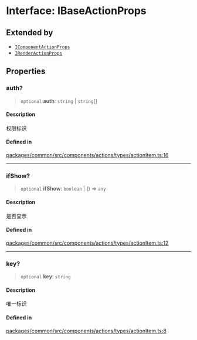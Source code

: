 # Interface: IBaseActionProps

## Extended by

- [`IComponentActionProps`](IComponentActionProps.md)
- [`IRenderActionProps`](IRenderActionProps.md)

## Properties

### auth?

> `optional` **auth**: `string` \| `string`[]

#### Description

权限标识

#### Defined in

[packages/common/src/components/actions/types/actionItem.ts:16](https://github.com/XiaoPiHong/xph-crud/blob/1453d1f4b2490c13545a9d7404efaaabc2a2fd0f/packages/common/src/components/actions/types/actionItem.ts#L16)

***

### ifShow?

> `optional` **ifShow**: `boolean` \| () => `any`

#### Description

是否显示

#### Defined in

[packages/common/src/components/actions/types/actionItem.ts:12](https://github.com/XiaoPiHong/xph-crud/blob/1453d1f4b2490c13545a9d7404efaaabc2a2fd0f/packages/common/src/components/actions/types/actionItem.ts#L12)

***

### key?

> `optional` **key**: `string`

#### Description

唯一标识

#### Defined in

[packages/common/src/components/actions/types/actionItem.ts:8](https://github.com/XiaoPiHong/xph-crud/blob/1453d1f4b2490c13545a9d7404efaaabc2a2fd0f/packages/common/src/components/actions/types/actionItem.ts#L8)
